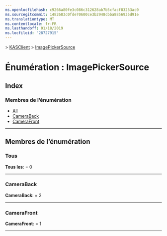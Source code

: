 ```yaml
---
ms.openlocfilehash: c9266a80fe3c086c312628ab7b5cfacf83253ac0
ms.sourcegitcommit: 1482683c0fde70600ce3b2948cbba8856935d91e
ms.translationtype: MT
ms.contentlocale: fr-FR
ms.lasthandoff: 01/18/2019
ms.locfileid: "28727915"
---
```

[](../README.md) > [KASClient](../modules/kasclient.md) > [ImagePickerSource](../enums/kasclient.imagepickersource.md)

# <a name="enumeration-imagepickersource"></a>Énumération : ImagePickerSource

## <a name="index"></a>Index

### <a name="enumeration-members"></a>Membres de l’énumération

* [All](kasclient.imagepickersource.md#all)
* [CameraBack](kasclient.imagepickersource.md#cameraback)
* [CameraFront](kasclient.imagepickersource.md#camerafront)

---

## <a name="enumeration-members"></a>Membres de l’énumération

<a id="all"></a>

###  <a name="all"></a>Tous

**Tous les**: = 0

___

<a id="cameraback"></a>

###  <a name="cameraback"></a>CameraBack

**CameraBack**: = 2

___

<a id="camerafront"></a>

###  <a name="camerafront"></a>CameraFront

**CameraFront**: = 1

___

